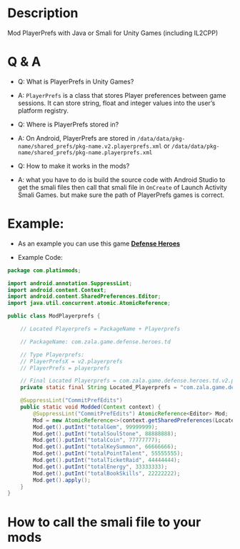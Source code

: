 # Description
Mod PlayerPrefs with Java or Smali for Unity Games (including IL2CPP)

# Q & A
- Q: What is PlayerPrefs in Unity Games?
- A: `PlayerPrefs` is a class that stores Player preferences between game sessions. It can store string, float and integer values into the user’s platform registry.

- Q: Where is PlayerPrefs stored in?
- A: On Android, PlayerPrefs are stored in `/data/data/pkg-name/shared_prefs/pkg-name.v2.playerprefs.xml` or `/data/data/pkg-name/shared_prefs/pkg-name.playerprefs.xml`

- Q: How to make it works in the mods?
- A: what you have to do is build the source code with Android Studio to get the smali files then call that smali file in `OnCreate` of Launch Activity Smali Games. but make sure the path of PlayerPrefs games is correct.


# Example:
- As an example you can use this game **[Defense Heroes](https://play.google.com/store/apps/details?id=com.zala.game.defense.heroes.td)**

- Example Code:
```java
package com.platinmods;

import android.annotation.SuppressLint;
import android.content.Context;
import android.content.SharedPreferences.Editor;
import java.util.concurrent.atomic.AtomicReference;

public class ModPlayerprefs {

    // Located Playerprefs = PackageName + Playerprefs

    // PackageName: com.zala.game.defense.heroes.td

    // Type Playerprefs:
    // PlayerPrefsX = v2.playerprefs
    // PlayerPrefs = playerprefs

    // Final Located Playerprefs = com.zala.game.defense.heroes.td.v2.playerprefs
    private static final String Located_Playerprefs = "com.zala.game.defense.heroes.td.v2.playerprefs";

    @SuppressLint("CommitPrefEdits")
    public static void Modded(Context context) {
        @SuppressLint("CommitPrefEdits") AtomicReference<Editor> Mod;
        Mod = new AtomicReference<>(context.getSharedPreferences(Located_Playerprefs, 0).edit());
        Mod.get().putInt("totalGem", 99999999);
        Mod.get().putInt("totalSoulStone", 88888888);
        Mod.get().putInt("totalCoin", 77777777);
        Mod.get().putInt("totalKeySummon", 66666666);
        Mod.get().putInt("totalPointTalent", 55555555);
        Mod.get().putInt("totalTicketRaid", 44444444);
        Mod.get().putInt("totalEnergy", 33333333);
        Mod.get().putInt("totalBookSkills", 22222222);
        Mod.get().apply();
    }
}
```

# How to call the smali file to your mods
